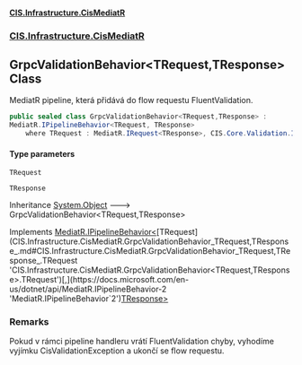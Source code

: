 #### [CIS.Infrastructure.CisMediatR](index.md 'index')
### [CIS.Infrastructure.CisMediatR](CIS.Infrastructure.CisMediatR.md 'CIS.Infrastructure.CisMediatR')

## GrpcValidationBehavior<TRequest,TResponse> Class

MediatR pipeline, která přidává do flow requestu FluentValidation.

```csharp
public sealed class GrpcValidationBehavior<TRequest,TResponse> :
MediatR.IPipelineBehavior<TRequest, TResponse>
    where TRequest : MediatR.IRequest<TResponse>, CIS.Core.Validation.IValidatableRequest
```
#### Type parameters

<a name='CIS.Infrastructure.CisMediatR.GrpcValidationBehavior_TRequest,TResponse_.TRequest'></a>

`TRequest`

<a name='CIS.Infrastructure.CisMediatR.GrpcValidationBehavior_TRequest,TResponse_.TResponse'></a>

`TResponse`

Inheritance [System.Object](https://docs.microsoft.com/en-us/dotnet/api/System.Object 'System.Object') &#129106; GrpcValidationBehavior<TRequest,TResponse>

Implements [MediatR.IPipelineBehavior&lt;](https://docs.microsoft.com/en-us/dotnet/api/MediatR.IPipelineBehavior-2 'MediatR.IPipelineBehavior`2')[TRequest](CIS.Infrastructure.CisMediatR.GrpcValidationBehavior_TRequest,TResponse_.md#CIS.Infrastructure.CisMediatR.GrpcValidationBehavior_TRequest,TResponse_.TRequest 'CIS.Infrastructure.CisMediatR.GrpcValidationBehavior<TRequest,TResponse>.TRequest')[,](https://docs.microsoft.com/en-us/dotnet/api/MediatR.IPipelineBehavior-2 'MediatR.IPipelineBehavior`2')[TResponse](CIS.Infrastructure.CisMediatR.GrpcValidationBehavior_TRequest,TResponse_.md#CIS.Infrastructure.CisMediatR.GrpcValidationBehavior_TRequest,TResponse_.TResponse 'CIS.Infrastructure.CisMediatR.GrpcValidationBehavior<TRequest,TResponse>.TResponse')[&gt;](https://docs.microsoft.com/en-us/dotnet/api/MediatR.IPipelineBehavior-2 'MediatR.IPipelineBehavior`2')

### Remarks
Pokud v rámci pipeline handleru vrátí FluentValidation chyby, vyhodíme vyjímku CisValidationException a ukončí se flow requestu.